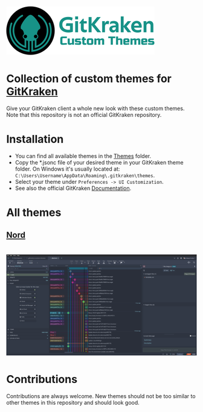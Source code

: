 # ![GitKrakenCustomThemes](images/logo.png)
# Collection of custom themes for [GitKraken](https://www.gitkraken.com/)
Give your GitKraken client a whole new look with these custom themes. Note that this repository is not an official GitKraken repository.

# Installation
- You can find all available themes in the [Themes](Themes) folder.
- Copy the \*.jsonc file of your desired theme in your GitKraken theme folder. On Windows it's usually located at: `C:\Users\Username\AppData\Roaming\.gitkraken\themes`.
- Select your theme under `Preferences -> UI Customization`.
- See also the official GitKraken [Documentation](https://support.gitkraken.com/start-here/themes/).

# All themes
## [Nord](Themes/Nord)
# ![NordTheme](images/nord-dark.png)

# Contributions
Contributions are always welcome. New themes should not be too similar to other themes in this repository and should look good.
